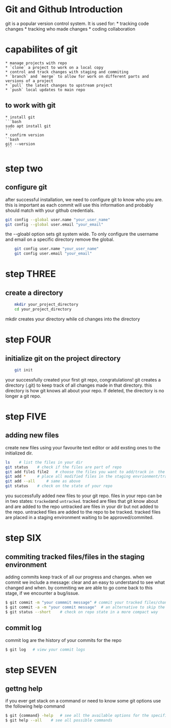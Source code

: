 # Git and Github Introduction
git is a popular version control system.
It is used for:
    * tracking code changes
    * tracking who made changes
    * coding collaboration

# capabilites of git
    * manage projects with repo
    * `clone` a project to work on a local copy
    * control and track changes with staging and commiting
    * `branch` and `merge` to allow for work on different parts and versions of a project
    * `pull` the latest changes to upstream project
    * `push` local updates to main repo

## to work with git
    * install git
    ```bash
    sudo apt install git
    ```
    * confirm version
    ``bash
    git --version
    ```
# step two
## configure git
after successful installation, we need to configure git to know who you are.
this is important as each commit will use this information and probably should match with your github credentials.
```bash
git config --global user.name "your_user_name"
git config --global user.email "your_email"
```

the --gloabl option sets git system wide. To only configure the username and email on a specific directory remove the global.
``` bash
    git config user.name "your_user_name"
    git config user.email "your_email"
```
# step THREE
## create a directory
``` bash
    mkdir your_project_directory
    cd your_project_directory
```
mkdir creates your directory while cd changes into the directory

# step FOUR
## initialize git on the project directory
```bash
    git init
```
your successfully created your first git repo, congratulations!
git creates a directory (.git) to keep track of all changes made in that directory.
this directory is how git knows all about your repo. If deleted, the directory is no longer a git repo.

# step FIVE
## adding new files
create new files using your favourite text editor or add exsting ones to the initialized dir.
```bash
ls    # list the files in your dir
git status    # check if the files are part of repo
git add file1 file2   # choose the files you want to add/track in  the repo
git add *     # place all modified files in the staging envrionment/track
git add --all     # same as above
git status    # check on the state of your repo
```
you successfully added new files to your git repo.
files in your repo can be in two states: `tracked`and `untracked`.
tracked are files that git know about and are added to the repo
untracked are files in your dir but not added to the repo.
untracked files are added to the repo to be tracked.
tracked files are placed in a staging environment waiting to be approved/commited.

# step SIX
## commiting tracked files/files in the staging environment
adding commits keep track of all our progress and changes.
when we commit we include a message: clear and an easy to understand to see what changed and when.
by commiting we are able to go come back to this stage, if we encounter a bug/issue.
```bash
$ git commit -m "your commmit message" # commit your tracked files/changes
$ git commit -a -m "your commit message"  # an alternative to skip the 'track/add' stage
$ git status --short    # check on repo state in a more compact way
```

## commit log
commit log are the history of your commits for the repo
```bash
$ git log   # view your commit logs
```
# step SEVEN
## gettng help
if you ever get stack on a command or need to know some git options use the following help command
```bash
$ git {command} -help   # see all the available options for the specific command
$ git help --all    # see all possible commands
```


